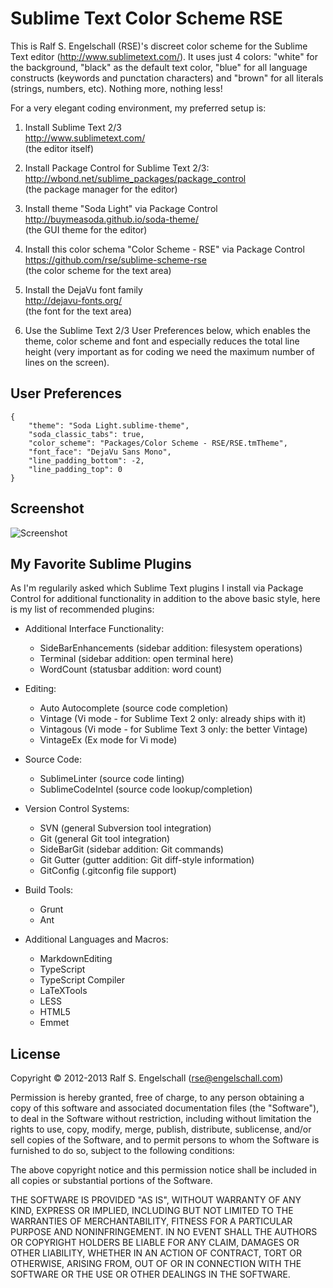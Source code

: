 Sublime Text Color Scheme RSE
=============================

This is Ralf S. Engelschall (RSE)'s discreet color scheme for the
Sublime Text editor (http://www.sublimetext.com/). It uses just 4
colors: "white" for the background, "black" as the default text color,
"blue" for all language constructs (keywords and punctation characters)
and "brown" for all literals (strings, numbers, etc). Nothing more,
nothing less! 

For a very elegant coding environment, my preferred setup is:

1. Install Sublime Text 2/3<br/>
   http://www.sublimetext.com/<br/>
   (the editor itself)

2. Install Package Control for Sublime Text 2/3:<br/>
   http://wbond.net/sublime_packages/package_control <br/>
   (the package manager for the editor)

3. Install theme "Soda Light" via Package Control<br/>
   http://buymeasoda.github.io/soda-theme/ <br/>
   (the GUI theme for the editor)

4. Install this color schema "Color Scheme - RSE" via Package Control<br/>
   https://github.com/rse/sublime-scheme-rse<br/>
   (the color scheme for the text area)

5. Install the DejaVu font family<br/>
   http://dejavu-fonts.org/<br/>
   (the font for the text area)

6. Use the Sublime Text 2/3 User Preferences below, which enables the
   theme, color scheme and font and especially reduces the total line
   height (very important as for coding we need the maximum number of
   lines on the screen).

User Preferences
----------------

    {
        "theme": "Soda Light.sublime-theme",
        "soda_classic_tabs": true,
        "color_scheme": "Packages/Color Scheme - RSE/RSE.tmTheme",
        "font_face": "DejaVu Sans Mono",
        "line_padding_bottom": -2,
        "line_padding_top": 0
    }

Screenshot
----------

![Screenshot](screenshot.png "Sublime Text 2 with Color Scheme RSE and theme Soda Light")

My Favorite Sublime Plugins
---------------------------

As I'm regularily asked which Sublime Text plugins I install via Package
Control for additional functionality in addition to the above basic
style, here is my list of recommended plugins:

- Additional Interface Functionality:
  - SideBarEnhancements (sidebar addition: filesystem operations)
  - Terminal (sidebar addition: open terminal here)
  - WordCount (statusbar addition: word count)

- Editing:
  - Auto Autocomplete (source code completion)
  - Vintage (Vi mode - for Sublime Text 2 only: already ships with it)
  - Vintagous (Vi mode - for Sublime Text 3 only: the better Vintage)
  - VintageEx (Ex mode for Vi mode)

- Source Code:
  - SublimeLinter (source code linting)
  - SublimeCodeIntel (source code lookup/completion)

- Version Control Systems:
  - SVN (general Subversion tool integration)
  - Git (general Git tool integration)
  - SideBarGit (sidebar addition: Git commands)
  - Git Gutter (gutter addition: Git diff-style information)
  - GitConfig (.gitconfig file support)

- Build Tools:
  - Grunt
  - Ant

- Additional Languages and Macros:
  - MarkdownEditing 
  - TypeScript
  - TypeScript Compiler
  - LaTeXTools
  - LESS
  - HTML5
  - Emmet

License
-------

Copyright &copy; 2012-2013 Ralf S. Engelschall (rse@engelschall.com)

Permission is hereby granted, free of charge, to any person obtaining
a copy of this software and associated documentation files (the
"Software"), to deal in the Software without restriction, including
without limitation the rights to use, copy, modify, merge, publish,
distribute, sublicense, and/or sell copies of the Software, and to
permit persons to whom the Software is furnished to do so, subject to
the following conditions:

The above copyright notice and this permission notice shall be included
in all copies or substantial portions of the Software.

THE SOFTWARE IS PROVIDED "AS IS", WITHOUT WARRANTY OF ANY KIND,
EXPRESS OR IMPLIED, INCLUDING BUT NOT LIMITED TO THE WARRANTIES OF
MERCHANTABILITY, FITNESS FOR A PARTICULAR PURPOSE AND NONINFRINGEMENT.
IN NO EVENT SHALL THE AUTHORS OR COPYRIGHT HOLDERS BE LIABLE FOR ANY
CLAIM, DAMAGES OR OTHER LIABILITY, WHETHER IN AN ACTION OF CONTRACT,
TORT OR OTHERWISE, ARISING FROM, OUT OF OR IN CONNECTION WITH THE
SOFTWARE OR THE USE OR OTHER DEALINGS IN THE SOFTWARE.

